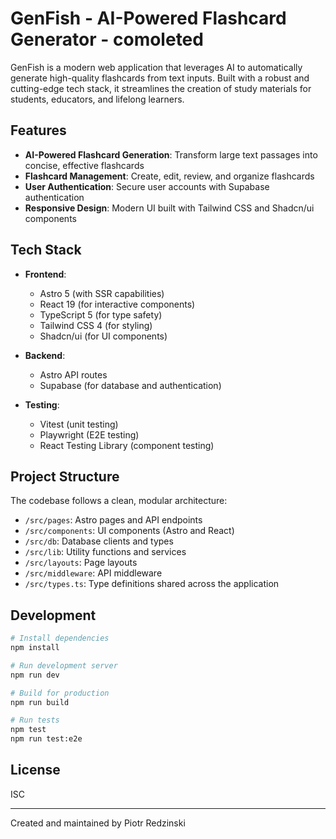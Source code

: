 # GenFish - AI-Powered Flashcard Generator - comoleted

GenFish is a modern web application that leverages AI to automatically generate high-quality flashcards from text inputs. Built with a robust and cutting-edge tech stack, it streamlines the creation of study materials for students, educators, and lifelong learners.

## Features

- **AI-Powered Flashcard Generation**: Transform large text passages into concise, effective flashcards
- **Flashcard Management**: Create, edit, review, and organize flashcards
- **User Authentication**: Secure user accounts with Supabase authentication
- **Responsive Design**: Modern UI built with Tailwind CSS and Shadcn/ui components

## Tech Stack

- **Frontend**: 
  - Astro 5 (with SSR capabilities)
  - React 19 (for interactive components)
  - TypeScript 5 (for type safety)
  - Tailwind CSS 4 (for styling)
  - Shadcn/ui (for UI components)

- **Backend**:
  - Astro API routes
  - Supabase (for database and authentication)

- **Testing**:
  - Vitest (unit testing)
  - Playwright (E2E testing)
  - React Testing Library (component testing)

## Project Structure

The codebase follows a clean, modular architecture:
- `/src/pages`: Astro pages and API endpoints
- `/src/components`: UI components (Astro and React)
- `/src/db`: Database clients and types
- `/src/lib`: Utility functions and services
- `/src/layouts`: Page layouts
- `/src/middleware`: API middleware
- `/src/types.ts`: Type definitions shared across the application

## Development

```bash
# Install dependencies
npm install

# Run development server
npm run dev

# Build for production
npm run build

# Run tests
npm test
npm run test:e2e
```

## License

ISC

---

Created and maintained by Piotr Redzinski 
